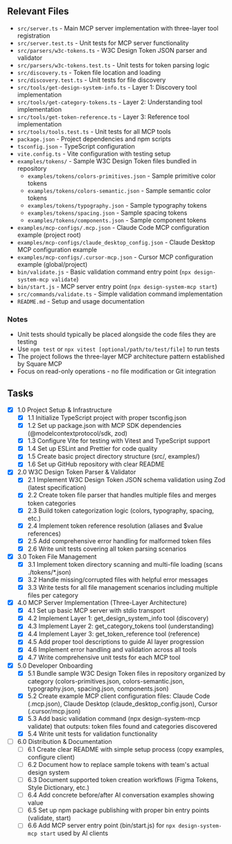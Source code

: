 ## Relevant Files

- `src/server.ts` - Main MCP server implementation with three-layer tool registration
- `src/server.test.ts` - Unit tests for MCP server functionality
- `src/parsers/w3c-tokens.ts` - W3C Design Token JSON parser and validator
- `src/parsers/w3c-tokens.test.ts` - Unit tests for token parsing logic
- `src/discovery.ts` - Token file location and loading
- `src/discovery.test.ts` - Unit tests for file discovery
- `src/tools/get-design-system-info.ts` - Layer 1: Discovery tool implementation
- `src/tools/get-category-tokens.ts` - Layer 2: Understanding tool implementation  
- `src/tools/get-token-reference.ts` - Layer 3: Reference tool implementation
- `src/tools/tools.test.ts` - Unit tests for all MCP tools
- `package.json` - Project dependencies and npm scripts
- `tsconfig.json` - TypeScript configuration
- `vite.config.ts` - Vite configuration with testing setup
- `examples/tokens/` - Sample W3C Design Token files bundled in repository
  - `examples/tokens/colors-primitives.json` - Sample primitive color tokens
  - `examples/tokens/colors-semantic.json` - Sample semantic color tokens
  - `examples/tokens/typography.json` - Sample typography tokens  
  - `examples/tokens/spacing.json` - Sample spacing tokens
  - `examples/tokens/components.json` - Sample component tokens
- `examples/mcp-configs/.mcp.json` - Claude Code MCP configuration example (project root)
- `examples/mcp-configs/claude_desktop_config.json` - Claude Desktop MCP configuration example  
- `examples/mcp-configs/.cursor-mcp.json` - Cursor MCP configuration example (global/project)
- `bin/validate.js` - Basic validation command entry point (`npx design-system-mcp validate`) 
- `bin/start.js` - MCP server entry point (`npx design-system-mcp start`)
- `src/commands/validate.ts` - Simple validation command implementation
- `README.md` - Setup and usage documentation

### Notes

- Unit tests should typically be placed alongside the code files they are testing
- Use `npm test` or `npx vitest [optional/path/to/test/file]` to run tests
- The project follows the three-layer MCP architecture pattern established by Square MCP
- Focus on read-only operations - no file modification or Git integration

## Tasks

- [x] 1.0 Project Setup & Infrastructure
  - [x] 1.1 Initialize TypeScript project with proper tsconfig.json
  - [x] 1.2 Set up package.json with MCP SDK dependencies (@modelcontextprotocol/sdk, zod)
  - [x] 1.3 Configure Vite for testing with Vitest and TypeScript support
  - [x] 1.4 Set up ESLint and Prettier for code quality
  - [x] 1.5 Create basic project directory structure (src/, examples/)
  - [x] 1.6 Set up GitHub repository with clear README
  
- [x] 2.0 W3C Design Token Parser & Validator
  - [x] 2.1 Implement W3C Design Token JSON schema validation using Zod (latest specification)
  - [x] 2.2 Create token file parser that handles multiple files and merges token categories
  - [x] 2.3 Build token categorization logic (colors, typography, spacing, etc.)
  - [x] 2.4 Implement token reference resolution (aliases and $value references)
  - [x] 2.5 Add comprehensive error handling for malformed token files
  - [x] 2.6 Write unit tests covering all token parsing scenarios
  
- [x] 3.0 Token File Management
  - [x] 3.1 Implement token directory scanning and multi-file loading (scans ./tokens/*.json)
  - [x] 3.2 Handle missing/corrupted files with helpful error messages
  - [x] 3.3 Write tests for all file management scenarios including multiple files per category
  
- [x] 4.0 MCP Server Implementation (Three-Layer Architecture)
  - [x] 4.1 Set up basic MCP server with stdio transport
  - [x] 4.2 Implement Layer 1: get_design_system_info tool (discovery)
  - [x] 4.3 Implement Layer 2: get_category_tokens tool (understanding)
  - [x] 4.4 Implement Layer 3: get_token_reference tool (reference)
  - [x] 4.5 Add proper tool descriptions to guide AI layer progression
  - [x] 4.6 Implement error handling and validation across all tools
  - [x] 4.7 Write comprehensive unit tests for each MCP tool
  
- [x] 5.0 Developer Onboarding
  - [X] 5.1 Bundle sample W3C Design Token files in repository organized by category (colors-primitives.json, colors-semantic.json, typography.json, spacing.json, components.json)
  - [x] 5.2 Create example MCP client configuration files: Claude Code (.mcp.json), Claude Desktop (claude_desktop_config.json), Cursor (.cursor/mcp.json)
  - [x] 5.3 Add basic validation command (npx design-system-mcp validate) that outputs: token files found and categories discovered
  - [x] 5.4 Write unit tests for validation functionality
  
- [ ] 6.0 Distribution & Documentation
  - [ ] 6.1 Create clear README with simple setup process (copy examples, configure client)
  - [ ] 6.2 Document how to replace sample tokens with team's actual design system
  - [ ] 6.3 Document supported token creation workflows (Figma Tokens, Style Dictionary, etc.)
  - [ ] 6.4 Add concrete before/after AI conversation examples showing value
  - [ ] 6.5 Set up npm package publishing with proper bin entry points (validate, start)
  - [ ] 6.6 Add MCP server entry point (bin/start.js) for `npx design-system-mcp start` used by AI clients